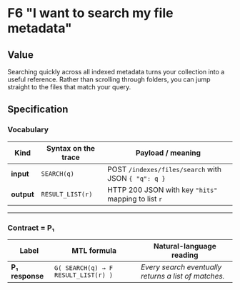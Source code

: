 # F6 "I want to search my file metadata"

## Value

Searching quickly across all indexed metadata turns your collection into a useful reference. Rather than scrolling through folders, you can jump straight to the files that match your query.

## Specification

### Vocabulary

| Kind       | Syntax on the trace | Payload / meaning |
| ---------- | ------------------- | ----------------- |
| **input**  | `SEARCH(q)`         | POST `/indexes/files/search` with JSON `{ "q": q }` |
| **output** | `RESULT_LIST(r)`    | HTTP 200 JSON with key `"hits"` mapping to list `r` |

---

### Contract = P₁

| Label | MTL formula | Natural-language reading |
| ----- | ----------- | ----------------------- |
| **P₁ response** | `G( SEARCH(q) → F RESULT_LIST(r) )` | *Every search eventually returns a list of matches.* |
